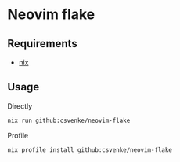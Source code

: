 # Neovim flake

## Requirements

- [nix](https://nixos.org/download)

## Usage

Directly

```bash
nix run github:csvenke/neovim-flake
```

Profile

```bash
nix profile install github:csvenke/neovim-flake
```
